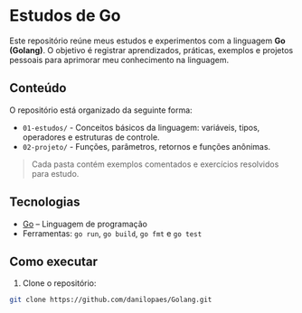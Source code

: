# Estudos de Go

Este repositório reúne meus estudos e experimentos com a linguagem **Go (Golang)**. O objetivo é registrar aprendizados, práticas, exemplos e projetos pessoais para aprimorar meu conhecimento na linguagem.

## Conteúdo

O repositório está organizado da seguinte forma:

- `01-estudos/` - Conceitos básicos da linguagem: variáveis, tipos, operadores e estruturas de controle.
- `02-projeto/` - Funções, parâmetros, retornos e funções anônimas.

> Cada pasta contém exemplos comentados e exercícios resolvidos para estudo.

## Tecnologias

- [Go](https://golang.org/) – Linguagem de programação
- Ferramentas: `go run`, `go build`, `go fmt` e `go test`

## Como executar

1. Clone o repositório:

```bash
git clone https://github.com/danilopaes/Golang.git


